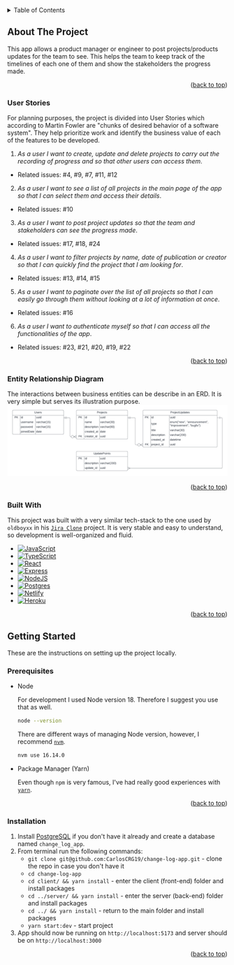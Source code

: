 <a name="readme-top"></a>
<!-- TABLE OF CONTENTS -->
<details>
  <summary>Table of Contents</summary>
  <ol>
    <li>
      <a href="#about-the-project">About The Project</a>
      <ul>
        <li><a href="#user-stories">User Stories</a></li>
        <li><a href="#entity-relationship-diagram">Entity Relationship Diagram</a></li>
        <li><a href="#built-with">Built With</a></li>
      </ul>
    </li>
    <li>
      <a href="#getting-started">Getting Started</a>
      <ul>
        <li><a href="#prerequisites">Prerequisites</a></li>
        <li><a href="#installation">Installation</a></li>
      </ul>
    </li>
  </ol>
</details>


<!-- ABOUT THE PROJECT -->
## About The Project

This app allows a product manager or engineer to post projects/products updates for the team to see. This helps the team to keep track of the timelines of each one of them and show the stakeholders the progress made.

<p align="right">(<a href="#readme-top">back to top</a>)</p>

### User Stories
For planning purposes, the project is divided into User Stories which according to Martin Fowler are "chunks of desired behavior of a software system". They help prioritize work and identify the business value of each of the features to be developed.

1. _As a user I want to create, update and delete projects to carry out the recording of progress and so that other users can access them_.
  * Related issues: #4, #9, #7, #11, #12

2. _As a user I want to see a list of all projects in the main page of the app so that I can select them and access their details_.
  * Related issues: #10

3. _As a user I want to post project updates so that the team and stakeholders can see the progress made_.
  * Related issues: #17, #18, #24

4. _As a user I want to filter projects by name, date of publication or creator so that I can quickly find the project that I am looking for_.
  * Related issues: #13, #14, #15

5. _As a user I want to paginate over the list of all projects so that I can easily go through them without looking at a lot of information at once_.
  * Related issues: #16

6. _As a user I want to authenticate myself so that I can access all the functionalities of the app_.
  * Related issues: #23, #21, #20, #19, #22

<p align="right">(<a href="#readme-top">back to top</a>)</p>

### Entity Relationship Diagram
The interactions between business entities can be describe in an ERD. It is very simple but serves its illustration purpose.
<img src="images/ERD.png" />

<p align="right">(<a href="#readme-top">back to top</a>)</p>

### Built With
This project was built with a very similar tech-stack to the one used by `oldboyxx` in his [`Jira Clone`](https://github.com/oldboyxx/jira_clone) project. It is very stable and easy to understand, so development is well-organized and fluid.

* [![JavaScript][JavaScript]][JavaScript-url]
* [![TypeScript][TypeScript]][TypeScript-url]
* [![React][React.js]][React-url]
* [![Express][Express]][Express-url]
* [![NodeJS][NodeJS]][NodeJS-url]
* [![Postgres][Postgres]][Postgres-url]
* [![Netlify][Netlify]][Netlify-url]
* [![Heroku][Heroku]][Heroku-url]

<p align="right">(<a href="#readme-top">back to top</a>)</p>

<!-- GETTING STARTED -->
## Getting Started

These are the instructions on setting up the project locally.

### Prerequisites

* Node

  For development I used Node version 18. Therefore I suggest you use that as well.
  ```sh
  node --version
  ```

  There are different ways of managing Node version, however, I recommend [`nvm`](https://github.com/nvm-sh/nvm).
  ```sh
  nvm use 16.14.0
  ```

* Package Manager (Yarn)

  Even though `npm` is very famous, I've had really good experiences with [`yarn`](https://yarnpkg.com/).

<p align="right">(<a href="#readme-top">back to top</a>)</p>

### Installation

1. Install [PostgreSQL](https://www.postgresql.org/) if you don't have it already and create a database named `change_log_app`.
2. From terminal run the following commands:
    - `git clone git@github.com:CarlosCRG19/change-log-app.git` - clone the repo in case you don't have it
    - `cd change-log-app`
    - `cd client/ && yarn install` - enter the client (front-end) folder and install packages
    - `cd ../server/ && yarn install` - enter the server (back-end) folder and install packages
    - `cd ../ && yarn install` - return to the main folder and install packages
    - `yarn start:dev` - start project
3. App should now be running on `http://localhost:5173` and server should be on `http://localhost:3000`

<p align="right">(<a href="#readme-top">back to top</a>)</p>

<!-- MARKDOWN LINKS & IMAGES -->
[JavaScript]: https://img.shields.io/badge/javascript-%23323330.svg?style=for-the-badge&logo=javascript&logoColor=%23F7DF1E
[JavaScript-url]: https://developer.mozilla.org/es/docs/Web/JavaScript
[React.js]: https://img.shields.io/badge/React-20232A?style=for-the-badge&logo=react&logoColor=61DAFB
[React-url]: https://reactjs.org/
[TypeScript]: https://img.shields.io/badge/typescript-%23007ACC.svg?style=for-the-badge&logo=typescript&logoColor=white
[TypeScript-url]: https://www.typescriptlang.org/
[Express]: https://img.shields.io/badge/express.js-%23404d59.svg?style=for-the-badge&logo=express&logoColor=%2361DAFB
[Express-url]: https://expressjs.com/
[NodeJS]: https://img.shields.io/badge/node.js-6DA55F?style=for-the-badge&logo=node.js&logoColor=white
[NodeJS-url]: https://nodejs.org/en/
[Postgres]: https://img.shields.io/badge/postgres-%23316192.svg?style=for-the-badge&logo=postgresql&logoColor=white
[Postgres-url]: https://www.postgresql.org/
[Netlify]: https://img.shields.io/badge/netlify-%23000000.svg?style=for-the-badge&logo=netlify&logoColor=#00C7B7
[Netlify-url]: https://www.netlify.com/
[Heroku]: https://img.shields.io/badge/heroku-%23430098.svg?style=for-the-badge&logo=heroku&logoColor=white
[Heroku-url]: https://www.heroku.com

